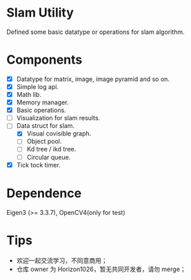 # Slam Utility
Defined some basic datatype or operations for slam algorithm.

# Components
- [x] Datatype for matrix, image, image pyramid and so on.
- [x] Simple log api.
- [x] Math lib.
- [x] Memory manager.
- [x] Basic operations.
- [ ] Visualization for slam results.
- [ ] Data struct for slam.
    - [x] Visual covisible graph.
    - [ ] Object pool.
    - [ ] Kd tree / ikd tree.
    - [ ] Circular queue.
- [x] Tick tock timer.

# Dependence
Eigen3 (>= 3.3.7), OpenCV4(only for test)

# Tips
- 欢迎一起交流学习，不同意商用；
- 仓库 owner 为 Horizon1026，暂无共同开发者，请勿 merge；

